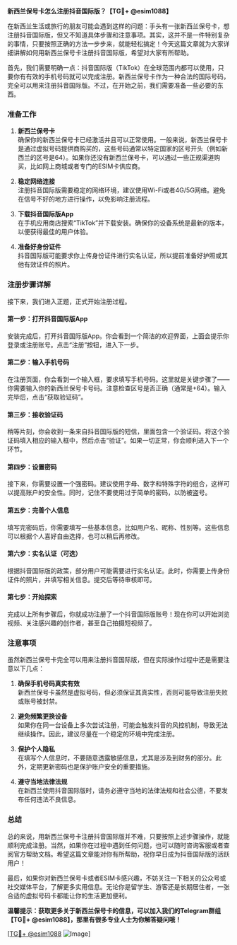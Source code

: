 **新西兰保号卡怎么注册抖音国际版？【TG💪+ @esim1088】**

在新西兰生活或旅行的朋友可能会遇到这样的问题：手头有一张新西兰保号卡，想注册抖音国际版，但又不知道具体步骤和注意事项。其实，这并不是一件特别复杂的事情，只要按照正确的方法一步步来，就能轻松搞定！今天这篇文章就为大家详细讲解如何用新西兰保号卡注册抖音国际版，希望对大家有所帮助。

首先，我们需要明确一点：抖音国际版（TikTok）在全球范围内都可以使用，只要你有有效的手机号码就可以完成注册。新西兰保号卡作为一种合法的国际号码，完全可以用来注册抖音国际版。不过，在开始之前，我们需要准备一些必要的东西。

### 准备工作

1. **新西兰保号卡**  
   确保你的新西兰保号卡已经激活并且可以正常使用。一般来说，新西兰保号卡是通过虚拟号码提供商购买的，这些号码通常以特定国家的区号开头（例如新西兰的区号是64）。如果你还没有新西兰保号卡，可以通过一些正规渠道购买，比如网上商城或者专门的ESIM卡供应商。

2. **稳定网络连接**  
   注册抖音国际版需要稳定的网络环境，建议使用Wi-Fi或者4G/5G网络。避免在信号不好的地方进行操作，以免影响注册流程。

3. **下载抖音国际版App**  
   在手机应用商店搜索“TikTok”并下载安装。确保你的设备系统是最新的版本，以便获得最佳的用户体验。

4. **准备好身份证件**  
   抖音国际版可能要求你上传身份证件进行实名认证，所以提前准备好护照或其他有效证件的照片。

### 注册步骤详解

接下来，我们进入正题，正式开始注册过程。

#### 第一步：打开抖音国际版App
安装完成后，打开抖音国际版App。你会看到一个简洁的欢迎界面，上面会提示你登录或注册账号。点击“注册”按钮，进入下一步。

#### 第二步：输入手机号码
在注册页面，你会看到一个输入框，要求填写手机号码。这里就是关键步骤了——你需要输入你的新西兰保号卡号码。注意检查区号是否正确（通常是+64）。输入完毕后，点击“获取验证码”。

#### 第三步：接收验证码
稍等片刻，你会收到一条来自抖音国际版的短信，里面包含一个验证码。将这个验证码填入相应的输入框中，然后点击“验证”。如果一切正常，你会顺利进入下一个环节。

#### 第四步：设置密码
接下来，你需要设置一个强密码。建议使用字母、数字和特殊字符的组合，这样可以提高账户的安全性。同时，记住不要使用过于简单的密码，以防被盗号。

#### 第五步：完善个人信息
填写完密码后，你需要填写一些基本信息，比如用户名、昵称、性别等。这些信息可以根据个人喜好自由选择，也可以稍后再修改。

#### 第六步：实名认证（可选）
根据抖音国际版的政策，部分用户可能需要进行实名认证。此时，你需要上传身份证件的照片，并填写相关信息。提交后等待审核即可。

#### 第七步：开始探索
完成以上所有步骤后，你就成功注册了一个抖音国际版账号！现在你可以开始浏览视频、关注感兴趣的创作者，甚至自己拍摄短视频了。

### 注意事项

虽然新西兰保号卡完全可以用来注册抖音国际版，但在实际操作过程中还是需要注意以下几点：

1. **确保手机号码真实有效**  
   新西兰保号卡虽然是虚拟号码，但必须保证其真实性，否则可能导致注册失败或账号被封禁。

2. **避免频繁更换设备**  
   如果你在同一台设备上多次尝试注册，可能会触发抖音的风控机制，导致无法继续操作。因此，建议尽量在一个稳定的环境中完成注册。

3. **保护个人隐私**  
   在填写个人信息时，不要随意透露敏感信息，尤其是涉及到财务的部分。此外，定期更新密码也是保护账户安全的重要措施。

4. **遵守当地法律法规**  
   在新西兰使用抖音国际版时，请务必遵守当地的法律法规和社会公德，不要发布任何违法不良信息。

### 总结

总的来说，用新西兰保号卡注册抖音国际版并不难，只要按照上述步骤操作，就能顺利完成注册。当然，如果你在过程中遇到任何问题，也可以随时咨询客服或者查阅官方帮助文档。希望这篇文章能对你有所帮助，祝你早日成为抖音国际版的活跃用户！

最后，如果你对新西兰保号卡或者ESIM卡感兴趣，不妨关注一下相关的公众号或社交媒体平台，了解更多实用信息。无论你是留学生、游客还是长期居住者，一张合适的虚拟号码卡都能让你的生活更加便利。

**温馨提示：获取更多关于新西兰保号卡的信息，可以加入我们的Telegram群组【TG💪+ @esim1088】，那里有很多专业人士为你解答疑问哦！**

[[TG💪+ @esim1088](https://t.me/s/esim1088) ![Image](https://i.postimg.cc/4NQfJmqS/Snipaste-2025-05-13-00-14-12.png)]